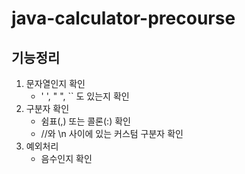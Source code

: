 # java-calculator-precourse

## 기능정리

1. 문자열인지 확인
    - ' ', " ", `` 도 있는지 확인
2. 구분자 확인
    - 쉼표(,) 또는 콜론(:) 확인
    - //와 \n 사이에 있는 커스텀 구분자 확인
3. 예외처리
    - 음수인지 확인
